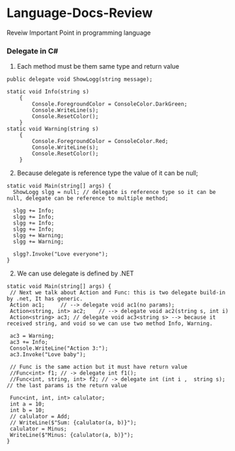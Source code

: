 # Language-Docs-Review
Reveiw Important Point in programming language

### Delegate in C#


1. Each method must be them same type and return value
```
public delegate void ShowLogg(string message); 

static void Info(string s)
    {
        Console.ForegroundColor = ConsoleColor.DarkGreen;
        Console.WriteLine(s);
        Console.ResetColor();
    }
static void Warning(string s)
    {
        Console.ForegroundColor = ConsoleColor.Red;
        Console.WriteLine(s);
        Console.ResetColor();
    }
```
2. Because delegate is reference type the value of it can be null;

```
static void Main(string[] args) {
  ShowLogg slgg = null; // delegate is reference type so it can be null, delegate can be reference to multiple method;
  
  slgg += Info;
  slgg += Info;
  slgg += Info;
  slgg += Info;
  slgg += Warning;
  slgg += Warning;

  slgg?.Invoke("Love everyone");
}

```
2. We can use delegate is defined by .NET
```
static void Main(string[] args) {
 // Next we talk about Action and Func: this is two delegate build-in by .net, It has generic.
 Action ac1;     // --> delegate void ac1(no params);
 Action<string, int> ac2;    // --> delegate void ac2(string s, int i)
 Action<string> ac3; // delegate void ac3<string s> --> because it received string, and void so we can use two method Info, Warning. 

 ac3 = Warning;
 ac3 += Info;
 Console.WriteLine("Action 3:");
 ac3.Invoke("Love baby");
  
 // Func is the same action but it must have return value
 //Func<int> f1; // -> delegate int f1();
 //Func<int, string, int> f2; // -> delegate int (int i ,  string s); // the last params is the return value

 Func<int, int, int> calulator;
 int a = 10;
 int b = 10;
 // calulator = Add;
 // WriteLine($"Sum: {calulator(a, b)}");
 calulator = Minus;
 WriteLine($"Minus: {calulator(a, b)}");
}
```
